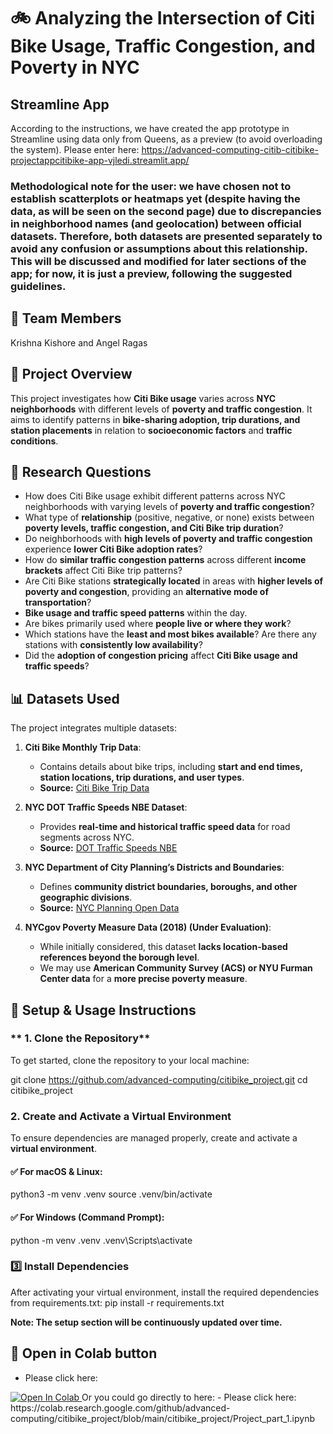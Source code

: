 # 🚲 **Analyzing the Intersection of Citi Bike Usage, Traffic Congestion, and Poverty in NYC**

## Streamline App
According to the instructions, we have created the app prototype in Streamline using data only from Queens, as a preview (to avoid overloading the system). Please enter here:
https://advanced-computing-citib-citibike-projectappcitibike-app-vjledi.streamlit.app/

### **Methodological note for the user:** we have chosen not to establish scatterplots or heatmaps yet (despite having the data, as will be seen on the second page) due to discrepancies in neighborhood names (and geolocation) between official datasets. Therefore, both datasets are presented separately to avoid any confusion or assumptions about this relationship. This will be discussed and modified for later sections of the app; for now, it is just a preview, following the suggested guidelines.

## 👥 **Team Members**
Krishna Kishore and Angel Ragas

## 📌 **Project Overview**
This project investigates how **Citi Bike usage** varies across **NYC neighborhoods** with different levels of **poverty and traffic congestion**. It aims to identify patterns in **bike-sharing adoption, trip durations, and station placements** in relation to **socioeconomic factors** and **traffic conditions**.

## 🎯 **Research Questions**
- How does Citi Bike usage exhibit different patterns across NYC neighborhoods with varying levels of **poverty and traffic congestion**?
- What type of **relationship** (positive, negative, or none) exists between **poverty levels, traffic congestion, and Citi Bike trip duration**?
- Do neighborhoods with **high levels of poverty and traffic congestion** experience **lower Citi Bike adoption rates**?
- How do **similar traffic congestion patterns** across different **income brackets** affect Citi Bike trip patterns?
- Are Citi Bike stations **strategically located** in areas with **higher levels of poverty and congestion**, providing an **alternative mode of transportation**?
- **Bike usage and traffic speed patterns** within the day.
- Are bikes primarily used where **people live or where they work**?
- Which stations have the **least and most bikes available**? Are there any stations with **consistently low availability**?
- Did the **adoption of congestion pricing** affect **Citi Bike usage and traffic speeds**?

## 📊 **Datasets Used**
The project integrates multiple datasets:

1. **Citi Bike Monthly Trip Data**:  
   - Contains details about bike trips, including **start and end times, station locations, trip durations, and user types**.  
   - **Source:** [Citi Bike Trip Data](https://s3.amazonaws.com/tripdata/index.html)  

2. **NYC DOT Traffic Speeds NBE Dataset**:  
   - Provides **real-time and historical traffic speed data** for road segments across NYC.  
   - **Source:** [DOT Traffic Speeds NBE](https://data.cityofnewyork.us/Transportation/DOT-Traffic-Speeds-NBE/i4gi-tjb9/about_data)  

3. **NYC Department of City Planning’s Districts and Boundaries**:  
   - Defines **community district boundaries, boroughs, and other geographic divisions**.  
   - **Source:** [NYC Planning Open Data](https://www.nyc.gov/site/planning/data-maps/open-data/districts-download-metadata.page)  

4. **NYCgov Poverty Measure Data (2018) (Under Evaluation)**:  
   - While initially considered, this dataset **lacks location-based references beyond the borough level**.  
   - We may use **American Community Survey (ACS) or NYU Furman Center data** for a **more precise poverty measure**.



## 📌 **Setup & Usage Instructions**

### ** 1. Clone the Repository**
To get started, clone the repository to your local machine:

git clone https://github.com/advanced-computing/citibike_project.git
cd citibike_project

### 2. **Create and Activate a Virtual Environment**
To ensure dependencies are managed properly, create and activate a **virtual environment**.

#### ✅ **For macOS & Linux:**
python3 -m venv .venv
source .venv/bin/activate

#### ✅ **For Windows (Command Prompt):**
python -m venv .venv
.venv\Scripts\activate

### 3️⃣ **Install Dependencies**
After activating your virtual environment, install the required dependencies from requirements.txt:
pip install -r requirements.txt

**Note: The setup section will be continuously updated over time.**

## 🎯 **Open in Colab button**
- Please click here:
<a target="_blank" href="https://colab.research.google.com/github/advanced-computing/citibike_project/blob/main/citibike_project/Project_part_1.ipynb">
  <img src="https://colab.research.google.com/assets/colab-badge.svg" alt="Open In Colab"/>
</a>
Or you could go directly to here:
- Please click here:
https://colab.research.google.com/github/advanced-computing/citibike_project/blob/main/citibike_project/Project_part_1.ipynb